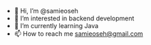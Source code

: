 - 👋 Hi, I’m @samieoseh
- 👀 I’m interested in backend development
- 🌱 I’m currently learning Java
- 📫 How to reach me samieoseh@gmail.com

<!---
samieoseh/samieoseh is a ✨ special ✨ repository because its `README.md` (this file) appears on your GitHub profile.
You can click the Preview link to take a look at your changes.
--->
